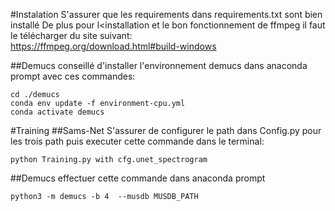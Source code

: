 #Instalation
S'assurer que les requirements dans requirements.txt sont bien installé
De plus pour l<installation et le bon fonctionnement de ffmpeg 
il faut le télécharger du site suivant:\
https://ffmpeg.org/download.html#build-windows

##Demucs
conseillé d'installer l'environnement demucs dans anaconda prompt avec ces commandes:
```
cd ./demucs
conda env update -f environment-cpu.yml
conda activate demucs
```

#Training
##Sams-Net
S'assurer de configurer le path dans Config.py pour les trois path puis 
executer cette commande dans le terminal:
```
python Training.py with cfg.unet_spectrogram
```
##Demucs
effectuer cette commande dans anaconda prompt
```
python3 -m demucs -b 4  --musdb MUSDB_PATH
```